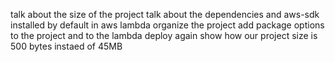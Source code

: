 talk about the size of the project
talk about the dependencies and aws-sdk installed by default in aws lambda
organize the project
add package options to the project and to the lambda
deploy again
show how our project size is 500 bytes instaed of 45MB